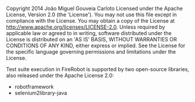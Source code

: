Copyright 2014 João Miguel Gouveia Carloto
Licensed under the Apache License, Version 2.0 (the 'License').
You may not use this file except in compliance with the License.
You may obtain a copy of the License at http://www.apache.org/licenses/LICENSE-2.0.
Unless required by applicable law or agreed to in writing, software distributed under the License is distributed on an 
'AS IS' BASIS, WITHOUT WARRANTIES OR CONDITIONS OF ANY KIND, either express or implied.
See the License for the specific language governing permissions and limitations under the License.

Test suite execution in FireRobot is supported by two open-source libraries, also released under the Apache License 2.0:
- robotframework
- selenium2library-java
